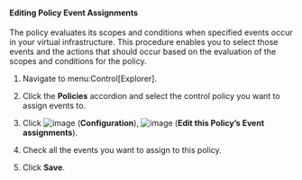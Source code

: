 #### Editing Policy Event Assignments

The policy evaluates its scopes and conditions when specified events
occur in your virtual infrastructure. This procedure enables you to
select those events and the actions that should occur based on the
evaluation of the scopes and conditions for the policy.

1.  Navigate to menu:Control\[Explorer\].

2.  Click the **Policies** accordion and select the control policy you
    want to assign events to.

3.  Click ![image](../images/1847.png) (**Configuration**),
    ![image](../images/1851.png) (**Edit this Policy’s Event
    assignments**).

4.  Check all the events you want to assign to this policy.

5.  Click **Save**.
